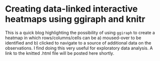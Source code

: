 # Creating data-linked interactive heatmaps using ggiraph and knitr

This is a quick blog highlighting the possibility of using `ggiraph` to create a heatmap in which rows/columns/cells can be a) moused-over to be identified and b) clicked to navigate to a source of additional data on the observations.  I find doing this very useful for exploratory data analysis.  A link to the knitted .html file will be posted here shortly.
